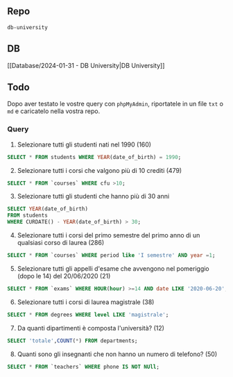 ## Repo
`db-university`

## DB
[[Database/2024-01-31 - DB University|DB University]]

## Todo
Dopo aver testato le vostre query con `phpMyAdmin`, riportatele in un file `txt` o `md` e caricatelo nella vostra repo.

### Query
1. Selezionare tutti gli studenti nati nel 1990 (160)
```sql
SELECT * FROM students WHERE YEAR(date_of_birth) = 1990;
```

2. Selezionare tutti i corsi che valgono più di 10 crediti (479)
```sql
SELECT * FROM `courses` WHERE cfu >10;
```

3. Selezionare tutti gli studenti che hanno più di 30 anni
```sql
SELECT YEAR(date_of_birth)
FROM students
WHERE CURDATE() - YEAR(date_of_birth) > 30;
```

4. Selezionare tutti i corsi del primo semestre del primo anno di un qualsiasi corso di laurea (286)
```sql
SELECT * FROM `courses` WHERE period like 'I semestre' AND year =1;
```

5. Selezionare tutti gli appelli d'esame che avvengono nel pomeriggio (dopo le 14) del 20/06/2020 (21)
```sql
SELECT * FROM `exams` WHERE HOUR(hour) >=14 AND date LIKE '2020-06-20';
```

6. Selezionare tutti i corsi di laurea magistrale (38)
```sql
SELECT * FROM degrees WHERE level LIKE 'magistrale';
```

7. Da quanti dipartimenti è composta l'università? (12)
```sql
SELECT 'totale',COUNT(*) FROM departments;
```

8. Quanti sono gli insegnanti che non hanno un numero di telefono? (50)
```sql
SELECT * FROM `teachers` WHERE phone IS NOT NUll;
```
